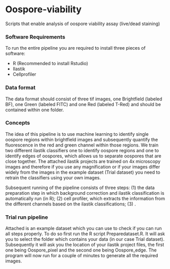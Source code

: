 # Oospore-viability
Scripts that enable analysis of oospore viability assay (live/dead staining)

### Software Requirements
To run the entire pipeline you are required to install three pieces of software:
- R (Recommended to install Rstudio)
- Ilastik
- Cellprofiler

### Data format
The data format should consist of three tif images, one Brightfield (labeled BF), one Green (labeled FITC) and one Red (labeled T-Red) and should be contained within one folder. 

### Concepts
The idea of this pipeline is to use machine learning to identify single oospore regions within brightfield images and subsequently quantify the fluorescence in the red and green channel within those regions. We train two different ilastik classifiers one to identify oospore regions and one to identify edges of oospores, which allows us to separate oospores that are close together. The attached ilastik projects are trained on 4x microscopy images and therefore if you use any magnification or if your images differ widely from the images in the example dataset (Trial dataset) you need to retrain the classifiers using your own images. 

Subsequent running of the pipeline consists of three steps: (1) the data preparation step in which background correction and ilastik classification is automatically run (in R); (2) cell profiler, which extracts the information from the different channels based on the ilastik classifications; (3) . 

### Trial run pipeline
Attached is an example dataset which you can use to check if you can run all steps properly. To do so first run the R script Preparedataset.R. It will ask you to select the folder which contains your data (in our case Trial dataset). Subsequently it will ask you the location of your ilastik project files, the first one being Oospore_pixel and the second one being Oospore_edge. The program will now run for a couple of minutes to generate all the required images. 

